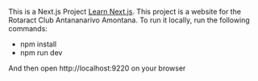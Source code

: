 This is a Next.js Project [Learn Next.js](https://nextjs.org/learn).
This project is a website for the Rotaract Club Antananarivo Amontana.
To run it locally, run the following commands:
- npm install
- npm run dev

And then open http://localhost:9220 on your browser
